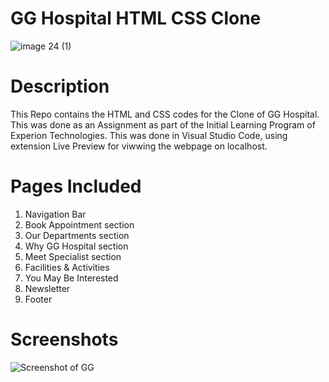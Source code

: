 # GG Hospital HTML CSS Clone
![image 24 (1)](https://github.com/VinayThrivikraman/gg-Hospital/assets/72573720/90ba0eea-6f32-4d5b-9d63-b3f05b32e5bc)

# Description
This Repo contains the HTML and CSS codes for the Clone of GG Hospital. This was done as an Assignment as part of the Initial Learning Program of Experion Technologies. This was done in Visual Studio Code, using extension Live Preview for viwwing the webpage on localhost.

# Pages Included
1. Navigation Bar
2. Book Appointment section
3. Our Departments section
4. Why GG Hospital section
5. Meet Specialist section
6. Facilities & Activities
7. You May Be Interested
8. Newsletter
9. Footer

# Screenshots
![Screenshot of GG](https://github.com/VinayThrivikraman/gg-Hospital/assets/72573720/2e718303-72ba-47ec-87f6-9d64814e1b41)
